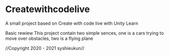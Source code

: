 # Createwithcodelive
A small project based on Create with code live with Unity Learn

Basic rewiew
   This project contain two simple sences,  one is a cars trying to move over obstacles, two is a flying plane



//Copyright 2020 - 2021 syshieukun//
